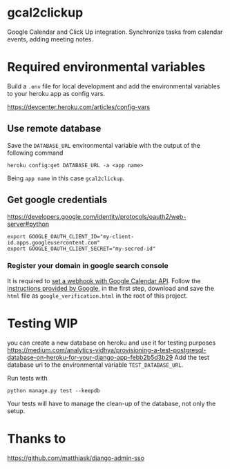 # gcal2clickup
Google Calendar and Click Up integration. Synchronize tasks from calendar
events, adding meeting notes.


# Required environmental variables
Build a `.env` file for local development and add the environmental variables
to your heroku app as config vars.

https://devcenter.heroku.com/articles/config-vars

## Use remote database
Save the `DATABASE_URL` environmental variable with the output of the following
command
```
heroku config:get DATABASE_URL -a <app name>
```

Being `app name` in this case `gcal2clickup`.

## Get google credentials
https://developers.google.com/identity/protocols/oauth2/web-server#python

```
export GOOGLE_OAUTH_CLIENT_ID="my-client-id.apps.googleusercontent.com"
export GOOGLE_OAUTH_CLIENT_SECRET="my-secred-id"
```

### Register your domain in google search console
It is required to [set a webhook with Google Calendar
API](https://developers.google.com/calendar/api/guides/push). Follow the
[instructions provided by
Google](https://developers.google.com/calendar/api/guides/push#registering-your-domain),
in the first step, download and save the `html` file as
`google_verification.html` in the root of this project.

# Testing WIP
you can create a new database on heroku and use it for testing
purposes
https://medium.com/analytics-vidhya/provisioning-a-test-postgresql-database-on-heroku-for-your-django-app-febb2b5d3b29
Add the test database uri to the environmental variable `TEST_DATABASE_URL`.

Run tests with 
```
python manage.py test --keepdb
```
Your tests will have to manage the clean-up of the database, not only the
setup.

# Thanks to
https://github.com/matthiask/django-admin-sso